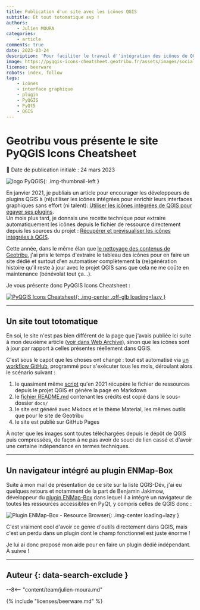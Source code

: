 ```yaml
---
title: Publication d'un site avec les icônes QGIS
subtitle: Et tout totomatique svp !
authors:
    - Julien MOURA
categories:
    - article
comments: true
date: 2023-03-24
description: 'Pour faciliter le travail d''intégration des icônes de QGIS par les développeurs de plugins, j''ai automatisé la génération et la mise à jour d''un site web : PyQGIS Icons Cheatsheet.'
image: https://pyqgis-icons-cheatsheet.geotribu.fr/assets/images/social/index.png
license: beerware
robots: index, follow
tags:
    - icônes
    - interface graphique
    - plugin
    - PyQGIS
    - PyQt5
    - QGIS
---
```


# Geotribu vous présente le site PyQGIS Icons Cheatsheet

:calendar: Date de publication initiale : 24 mars 2023

![logo PyQGIS](https://cdn.geotribu.fr/img/logos-icones/programmation/pyqgis.png){: .img-thumbnail-left }

En janvier 2021, je publiais un article pour encourager les développeurs de plugins QGIS à (ré)utiliser les icônes intégrées pour enrichir leurs interfaces graphiques sans effort (ni talent): [Utiliser les icônes intégrées de QGIS pour égayer ses plugins](../2021/2021-01-19_pyqgis_utiliser_icones_integrees.md).  
Un mois plus tard, je donnais une recette technique pour extraire automatiquement les icônes depuis le fichier de ressource directement depuis les sources du projet : [Récupérer et prévisualiser les icônes intégrées à QGIS](../2021/2021-02-02_pyqgis_previsualiser_images_integrees.md).

Cette année, dans le même élan que [le nettoyage des contenus de Geotribu](2023-01-30_voeux-geotribu-2023.md#nettoyage-et-historique), j'ai pris le temps d'extraire le tableau des icônes pour en faire un site dédié et surtout d'en automatiser complètement la (re)génération histoire qu'il reste à jour avec le projet QGIS sans que cela ne me coûte en maintenance (bénévolat tout ça...).

Je vous présente donc PyQGIS Icons Cheatsheet :

[![PyQGIS Icons Cheatsheet](https://pyqgis-icons-cheatsheet.geotribu.fr/assets/images/social/index.png){: .img-center .off-glb loading=lazy }](https://pyqgis-icons-cheatsheet.geotribu.fr/)

----

## Un site tout totomatique

En soi, le site n'est pas bien différent de la page que j'avais publiée ici suite à mon deuxième article ([voir dans Web Archive](https://web.archive.org/web/20211024083001/https://geotribu.fr/toc_nav_ignored/qgis_resources_preview_table/)), sinon que les icônes sont à jour par rapport à celles présentes réellement dans QGIS.

C'est sous le capot que les choses ont changé : tout est automatisé via [un workflow GitHub](https://github.com/geotribu/pyqgis-icons-cheatsheet/blob/main/.github/workflows/deploy.yml), programmé pour s'exécuter tous les mois, déroulant alors le scénario suivant :

1. le quasiment même [script](https://github.com/geotribu/pyqgis-icons-cheatsheet/blob/main/qrc_preview_in_md.py) qu'en 2021 récupère le fichier de ressources depuis le projet QGIS et génère la page en Markdown
1. le [fichier README.md](https://github.com/geotribu/pyqgis-icons-cheatsheet/blob/main/README.md) contenant les crédits est copié dans le sous-dossier `docs/`
1. le site est généré avec Mkdocs et le thème Material, les mêmes outils que pour le site de Geotribu
1. le site est publié sur GitHub Pages

À noter que les images sont toutes téléchargées depuis le dépôt de QGIS puis compressées, de façon à ne pas avoir de souci de lien cassé et d'avoir une certaine indépendance en termes techniques.

----

## Un navigateur intégré au plugin ENMap-Box

Suite à mon mail de présentation de ce site sur la liste QGIS-Dév, j'ai eu quelques retours et notamment de la part de Benjamin Jakimow, développeur du [plugin ENMap-Box](https://enmap-box.readthedocs.io/en/latest/) dans lequel il a intégré un navigateur de toutes les ressources accessibles en PyQt, y compris celles de QGIS donc :

![Plugin ENMap-Box - Resource Browser](https://cdn.geotribu.fr/img/tuto/qgis_plugin_embedded_images/qgis_enmap-box_resource_browser.webp){: .img-center loading=lazy }

C'est vraiment cool d'avoir ce genre d'outils directement dans QGIS, mais c'est un perdu dans un plugin dont le champ fonctionnel est juste énorme !

Je lui ai donc proposé mon aide pour en faire un plugin dédié indépendant. À suivre !

----

## Auteur {: data-search-exclude }

--8<-- "content/team/julien-moura.md"

{% include "licenses/beerware.md" %}
